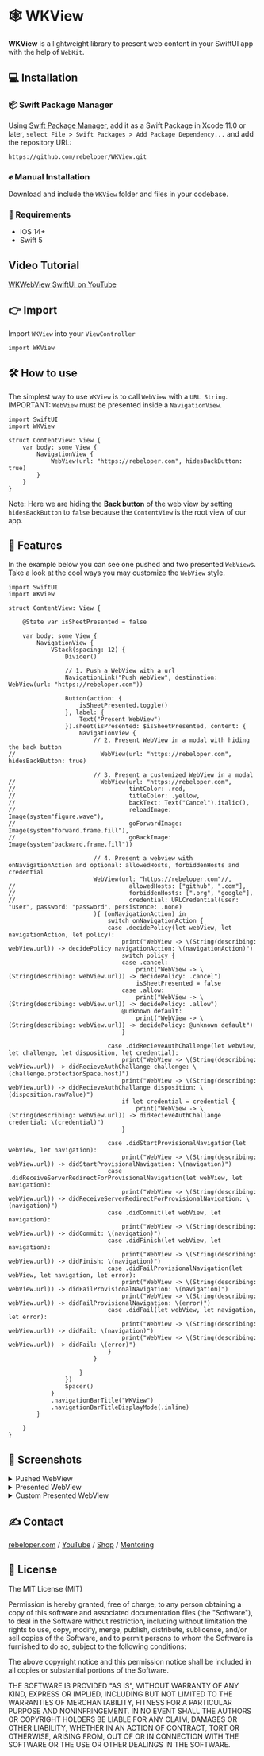 # 🕸 WKView

**WKView** is a lightweight library to present web content in your SwiftUI app with the help of `WebKit`.

## 💻 Installation
### 📦 Swift Package Manager
Using <a href="https://swift.org/package-manager/" rel="nofollow">Swift Package Manager</a>, add it as a Swift Package in Xcode 11.0 or later, `select File > Swift Packages > Add Package Dependency...` and add the repository URL:
```
https://github.com/rebeloper/WKView.git
```
### ✊ Manual Installation
Download and include the `WKView` folder and files in your codebase.

### 📲 Requirements
- iOS 14+
- Swift 5

## Video Tutorial

<p><a href="https://www.youtube.com/watch?v=FPvH3--Q3ys&list=PL_csAAO9PQ8Yj7ZU7n2IJjIsqcFaLcvJN&index=3">WKWebView SwiftUI on YouTube</a></p>

## 👉 Import

Import `WKView` into your `ViewController`

```
import WKView
```

## 🛠 How to use

The simplest way to use `WKView` is to call `WebView` with a `URL String`. 
IMPORTANT: `WebView` must be presented inside a `NavigationView`.

```
import SwiftUI
import WKView

struct ContentView: View {
    var body: some View {
        NavigationView {
            WebView(url: "https://rebeloper.com", hidesBackButton: true)
        }
    }
}
```

Note: Here we are hiding the **Back button** of the web view by setting `hidesBackButton` to `false` because the `ContentView` is the root view of our app.

## 🧳 Features

In the example below you can see one pushed and two presented `WebView`s. Take a look at the cool ways you may customize the `WebView` style.

```
import SwiftUI
import WKView

struct ContentView: View {
    
    @State var isSheetPresented = false
    
    var body: some View {
        NavigationView {
            VStack(spacing: 12) {
                Divider()
                
                // 1. Push a WebView with a url
                NavigationLink("Push WebView", destination: WebView(url: "https://rebeloper.com"))
                
                Button(action: {
                    isSheetPresented.toggle()
                }, label: {
                    Text("Present WebView")
                }).sheet(isPresented: $isSheetPresented, content: {
                    NavigationView {
                        // 2. Present WebView in a modal with hiding the back button
//                        WebView(url: "https://rebeloper.com", hidesBackButton: true)
                        
                        // 3. Present a customized WebView in a modal
//                        WebView(url: "https://rebeloper.com",
//                                tintColor: .red,
//                                titleColor: .yellow,
//                                backText: Text("Cancel").italic(),
//                                reloadImage: Image(system"figure.wave"),
//                                goForwardImage: Image(system"forward.frame.fill"),
//                                goBackImage: Image(system"backward.frame.fill"))
                        
                        // 4. Present a webview with onNavigationAction and optional: allowedHosts, forbiddenHosts and credential
                        WebView(url: "https://rebeloper.com"//,
//                                allowedHosts: ["github", ".com"],
//                                forbiddenHosts: [".org", "google"],
//                                credential: URLCredential(user: "user", password: "password", persistence: .none)
                        ){ (onNavigationAction) in
                            switch onNavigationAction {
                            case .decidePolicy(let webView, let navigationAction, let policy):
                                print("WebView -> \(String(describing: webView.url)) -> decidePolicy navigationAction: \(navigationAction)")
                                switch policy {
                                case .cancel:
                                    print("WebView -> \(String(describing: webView.url)) -> decidePolicy: .cancel")
                                    isSheetPresented = false
                                case .allow:
                                    print("WebView -> \(String(describing: webView.url)) -> decidePolicy: .allow")
                                @unknown default:
                                    print("WebView -> \(String(describing: webView.url)) -> decidePolicy: @unknown default")
                                }
                                
                            case .didRecieveAuthChallenge(let webView, let challenge, let disposition, let credential):
                                print("WebView -> \(String(describing: webView.url)) -> didRecieveAuthChallange challenge: \(challenge.protectionSpace.host)")
                                print("WebView -> \(String(describing: webView.url)) -> didRecieveAuthChallange disposition: \(disposition.rawValue)")
                                if let credential = credential {
                                    print("WebView -> \(String(describing: webView.url)) -> didRecieveAuthChallange credential: \(credential)")
                                }
                                
                            case .didStartProvisionalNavigation(let webView, let navigation):
                                print("WebView -> \(String(describing: webView.url)) -> didStartProvisionalNavigation: \(navigation)")
                            case .didReceiveServerRedirectForProvisionalNavigation(let webView, let navigation):
                                print("WebView -> \(String(describing: webView.url)) -> didReceiveServerRedirectForProvisionalNavigation: \(navigation)")
                            case .didCommit(let webView, let navigation):
                                print("WebView -> \(String(describing: webView.url)) -> didCommit: \(navigation)")
                            case .didFinish(let webView, let navigation):
                                print("WebView -> \(String(describing: webView.url)) -> didFinish: \(navigation)")
                            case .didFailProvisionalNavigation(let webView, let navigation, let error):
                                print("WebView -> \(String(describing: webView.url)) -> didFailProvisionalNavigation: \(navigation)")
                                print("WebView -> \(String(describing: webView.url)) -> didFailProvisionalNavigation: \(error)")
                            case .didFail(let webView, let navigation, let error):
                                print("WebView -> \(String(describing: webView.url)) -> didFail: \(navigation)")
                                print("WebView -> \(String(describing: webView.url)) -> didFail: \(error)")
                            }
                        }
                        
                    }
                })
                Spacer()
            }
            .navigationBarTitle("WKView")
            .navigationBarTitleDisplayMode(.inline)
        }
        
    }
}
```
## 📱 Screenshots

<details>
    <summary>Pushed WebView</summary>
    <img src="../media/Sources/ReadMeAssets/WKView00000.png" width="350px">
</details>

<details>
    <summary>Presented WebView</summary>
    <img src="../media/Sources/ReadMeAssets/WKView00001.png" width="350px">
</details>

<details>
    <summary>Custom Presented WebView</summary>
    <img src="../media/Sources/ReadMeAssets/WKView00002.png" width="350px">
</details>

## ✍️ Contact

<a href="https://rebeloper.com/">rebeloper.com</a> / 
<a href="https://www.youtube.com/rebeloper/">YouTube</a> / 
<a href="https://store.rebeloper.com/">Shop</a> / 
<a href="https://rebeloper.com/mentoring">Mentoring</a>

## 📃 License

The MIT License (MIT)

Permission is hereby granted, free of charge, to any person obtaining a copy of this software and associated documentation files (the "Software"), to deal in the Software without restriction, including without limitation the rights to use, copy, modify, merge, publish, distribute, sublicense, and/or sell copies of the Software, and to permit persons to whom the Software is furnished to do so, subject to the following conditions:

The above copyright notice and this permission notice shall be included in all copies or substantial portions of the Software.

THE SOFTWARE IS PROVIDED "AS IS", WITHOUT WARRANTY OF ANY KIND, EXPRESS OR IMPLIED, INCLUDING BUT NOT LIMITED TO THE WARRANTIES OF MERCHANTABILITY, FITNESS FOR A PARTICULAR PURPOSE AND NONINFRINGEMENT. IN NO EVENT SHALL THE AUTHORS OR COPYRIGHT HOLDERS BE LIABLE FOR ANY CLAIM, DAMAGES OR OTHER LIABILITY, WHETHER IN AN ACTION OF CONTRACT, TORT OR OTHERWISE, ARISING FROM, OUT OF OR IN CONNECTION WITH THE SOFTWARE OR THE USE OR OTHER DEALINGS IN THE SOFTWARE.
